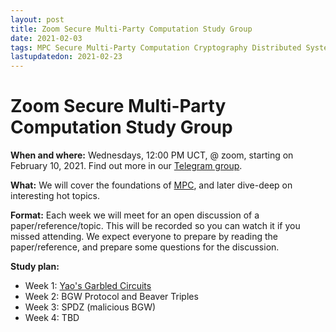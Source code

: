 ```yaml
---
layout: post
title: Zoom Secure Multi-Party Computation Study Group
date: 2021-02-03
tags: MPC Secure Multi-Party Computation Cryptography Distributed Systems Decentralized Systems
lastupdatedon: 2021-02-23
---
```


# Zoom Secure Multi-Party Computation Study Group

**When and where:** Wednesdays, 12:00 PM UCT, @ zoom, starting on February 10, 2021. Find out more in our [Telegram group](https://t.me/joinchat/Ha31otCWimD3lWN5).

**What:** We will cover the foundations of [MPC](https://en.wikipedia.org/wiki/Secure_multi-party_computation), and later dive-deep on interesting hot topics.

**Format:** Each week we will meet for an open discussion of a paper/reference/topic. This will be recorded so you can watch it if you missed attending. We expect everyone to prepare by reading the paper/reference, and prepare some questions for the discussion.

**Study plan:**
* Week 1: [Yao's Garbled Circuits](yaos-garbled-circuits)
* Week 2: BGW Protocol and Beaver Triples
* Week 3: SPDZ (malicious BGW)
* Week 4: TBD
